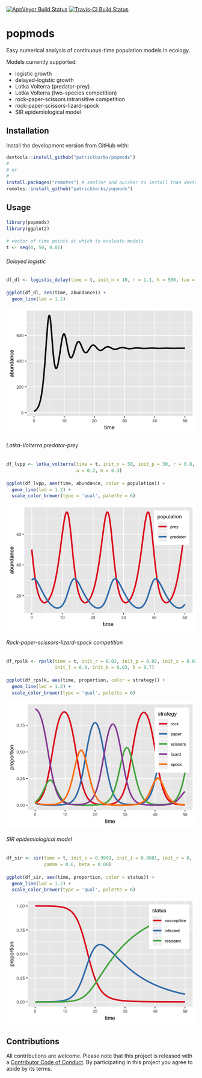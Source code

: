 
<!-- README.md is generated from README.Rmd. Please edit that file -->
[![AppVeyor Build Status](https://ci.appveyor.com/api/projects/status/github/patrickbarks/popmods?branch=master&svg=true)](https://ci.appveyor.com/project/patrickbarks/popmods) [![Travis-CI Build Status](https://travis-ci.org/patrickbarks/popmods.svg?branch=master)](https://travis-ci.org/patrickbarks/popmods)

popmods
=======

Easy numerical analysis of continuous-time population models in ecology.

Models currently supported:

-   logistic growth
-   delayed-logistic growth
-   Lotka Volterra (predator-prey)
-   Lotka Volterra (two-species competition)
-   rock-paper-scissors intransitive competition
-   rock-paper-scissors-lizard-spock
-   SIR epidemiological model

Installation
------------

Install the development version from GitHub with:

``` r
devtools::install_github("patrickbarks/popmods")
#
# or
#
install.packages("remotes") # smaller and quicker to install than devtools
remotes::install_github("patrickbarks/popmods")
```

Usage
-----

``` r
library(popmods)
library(ggplot2)

# vector of time points at which to evaluate models
t <- seq(0, 50, 0.01)
```

###### Delayed logistic

``` r
df_dl <- logistic_delay(time = t, init_n = 10, r = 1.1, k = 500, tau = 1.12)

ggplot(df_dl, aes(time, abundance)) +
  geom_line(lwd = 1.2)
```

![](man/img/Delayed-logistic-1.png)

###### Lotka-Volterra predator-prey

``` r
df_lvpp <- lotka_volterra(time = t, init_n = 50, init_p = 30, r = 0.8, c = 0.04,
                          a = 0.2, m = 0.3)

ggplot(df_lvpp, aes(time, abundance, color = population)) +
  geom_line(lwd = 1.2) +
  scale_color_brewer(type = 'qual', palette = 6)
```

![](man/img/Lotka-Volterra-predator-prey-1.png)

###### Rock-paper-scissors-lizard-spock competition

``` r
df_rpslk <- rpslk(time = t, init_r = 0.02, init_p = 0.02, init_s = 0.03,
                  init_l = 0.9, init_k = 0.03, b = 0.7)

ggplot(df_rpslk, aes(time, proportion, color = strategy)) +
  geom_line(lwd = 1.2) +
  scale_color_brewer(type = 'qual', palette = 6)
```

![](man/img/R-P-S-L-K-competition-1.png)

###### SIR epidemiological model

``` r
df_sir <- sir(time = t, init_s = 0.9999, init_i = 0.0001, init_r = 0,
              gamma = 0.6, beta = 0.08)

ggplot(df_sir, aes(time, proportion, color = status)) +
  geom_line(lwd = 1.2) +
  scale_color_brewer(type = 'qual', palette = 6)
```

![](man/img/SIR-epidemiological-model-1.png)

Contributions
-------------

All contributions are welcome. Please note that this project is released with a [Contributor Code of Conduct](CONDUCT.md). By participating in this project you agree to abide by its terms.
